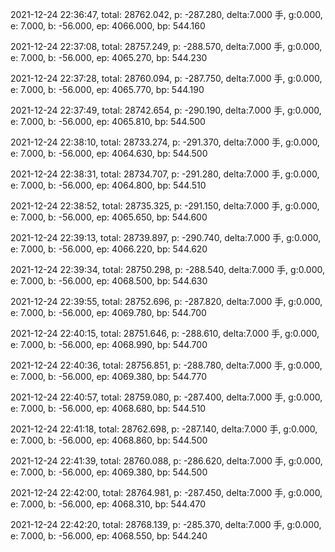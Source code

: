 2021-12-24 22:36:47, total: 28762.042, p: -287.280, delta:7.000 手, g:0.000, e: 7.000, b: -56.000, ep: 4066.000, bp: 544.160

2021-12-24 22:37:08, total: 28757.249, p: -288.570, delta:7.000 手, g:0.000, e: 7.000, b: -56.000, ep: 4065.270, bp: 544.230

2021-12-24 22:37:28, total: 28760.094, p: -287.750, delta:7.000 手, g:0.000, e: 7.000, b: -56.000, ep: 4065.770, bp: 544.190

2021-12-24 22:37:49, total: 28742.654, p: -290.190, delta:7.000 手, g:0.000, e: 7.000, b: -56.000, ep: 4065.810, bp: 544.500

2021-12-24 22:38:10, total: 28733.274, p: -291.370, delta:7.000 手, g:0.000, e: 7.000, b: -56.000, ep: 4064.630, bp: 544.500

2021-12-24 22:38:31, total: 28734.707, p: -291.280, delta:7.000 手, g:0.000, e: 7.000, b: -56.000, ep: 4064.800, bp: 544.510

2021-12-24 22:38:52, total: 28735.325, p: -291.150, delta:7.000 手, g:0.000, e: 7.000, b: -56.000, ep: 4065.650, bp: 544.600

2021-12-24 22:39:13, total: 28739.897, p: -290.740, delta:7.000 手, g:0.000, e: 7.000, b: -56.000, ep: 4066.220, bp: 544.620

2021-12-24 22:39:34, total: 28750.298, p: -288.540, delta:7.000 手, g:0.000, e: 7.000, b: -56.000, ep: 4068.500, bp: 544.630

2021-12-24 22:39:55, total: 28752.696, p: -287.820, delta:7.000 手, g:0.000, e: 7.000, b: -56.000, ep: 4069.780, bp: 544.700

2021-12-24 22:40:15, total: 28751.646, p: -288.610, delta:7.000 手, g:0.000, e: 7.000, b: -56.000, ep: 4068.990, bp: 544.700

2021-12-24 22:40:36, total: 28756.851, p: -288.780, delta:7.000 手, g:0.000, e: 7.000, b: -56.000, ep: 4069.380, bp: 544.770

2021-12-24 22:40:57, total: 28759.080, p: -287.400, delta:7.000 手, g:0.000, e: 7.000, b: -56.000, ep: 4068.680, bp: 544.510

2021-12-24 22:41:18, total: 28762.698, p: -287.140, delta:7.000 手, g:0.000, e: 7.000, b: -56.000, ep: 4068.860, bp: 544.500

2021-12-24 22:41:39, total: 28760.088, p: -286.620, delta:7.000 手, g:0.000, e: 7.000, b: -56.000, ep: 4069.380, bp: 544.500

2021-12-24 22:42:00, total: 28764.981, p: -287.450, delta:7.000 手, g:0.000, e: 7.000, b: -56.000, ep: 4068.310, bp: 544.470

2021-12-24 22:42:20, total: 28768.139, p: -285.370, delta:7.000 手, g:0.000, e: 7.000, b: -56.000, ep: 4068.550, bp: 544.240